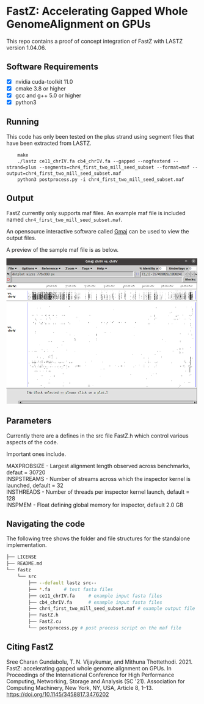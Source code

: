 #  FastZ: Accelerating Gapped Whole GenomeAlignment on GPUs

This repo contains a proof of concept integration of FastZ with LASTZ version 1.04.06.

## Software Requirements
- [x] nvidia cuda-toolkit 11.0
- [x] cmake 3.8 or higher
- [x] gcc and g++ 5.0 or higher
- [x] python3

## Running

This code has only been tested on the plus strand using segment files that have been extracted from LASTZ.

```cd source
    make
    ./lastz ce11_chrIV.fa cb4_chrIV.fa --gapped --nogfextend --strand=plus --segments=chr4_first_two_mill_seed_subset --format=maf --output=chr4_first_two_mill_seed_subset.maf
    python3 postprocess.py -i chr4_first_two_mill_seed_subset.maf
```

## Output

FastZ currently only supports maf files. An example maf file is included named ```chr4_first_two_mill_seed_subset.maf```. 

An opensource interactive software called [Gmaj](https://globin.bx.psu.edu/dist/gmaj/) can be used to view the output files. 

A preview of the sample maf file is as below.

<img src="chrIV_op.png" alt="drawing" width="500"/>


## Parameters
Currently there are a defines in the src file FastZ.h which control various aspects of the code. 

Important ones include.

MAXPROBSIZE - Largest alignment length observed across benchmarks, defaut = 30720<br/>
INSPSTREAMS - Number of streams across which the inspector kernel is launched, default = 32 <br/>
INSTHREADS  - Number of threads per inspector kernel launch, default = 128 <br/>
INSPMEM     - Float defining global memory for inspector, default 2.0 GB <br/>


## Navigating the code
The following tree shows the folder and file structures for the standalone implementation.


```bash
├── LICENSE
├── README.md
└── fastz
    └── src
        ├── --default lastz src--
        ├── *.fa     # test fasta files
        ├── ce11_chrIV.fa     # example input fasta files
        ├── cb4_chrIV.fa      # example input fasta files
        ├── chr4_first_two_mill_seed_subset.maf # example output file
        ├── FastZ.h
        ├── FastZ.cu
        └── postprocess.py # post process script on the maf file

```

## Citing FastZ

Sree Charan Gundabolu, T. N. Vijaykumar, and Mithuna Thottethodi. 2021. FastZ: accelerating gapped whole genome alignment on GPUs. In Proceedings of the International Conference for High Performance Computing, Networking, Storage and Analysis (SC '21). Association for Computing Machinery, New York, NY, USA, Article 8, 1–13. https://doi.org/10.1145/3458817.3476202
